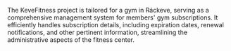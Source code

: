 The KeveFitness project is tailored for a gym in Ráckeve, serving as a comprehensive management system for members' gym subscriptions. It efficiently handles subscription details, including expiration dates, renewal notifications, and other pertinent information, streamlining the administrative aspects of the fitness center.
